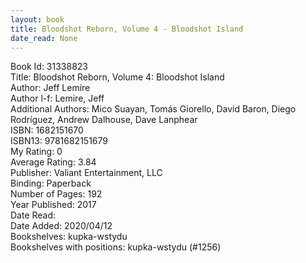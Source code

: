 ```yaml
---
layout: book
title: Bloodshot Reborn, Volume 4 - Bloodshot Island
date_read: None
---
```


Book Id: 31338823<br />
Title: Bloodshot Reborn, Volume 4: Bloodshot Island<br />
Author: Jeff Lemire<br />
Author l-f: Lemire, Jeff<br />
Additional Authors: Mico Suayan, Tomás Giorello, David Baron, Diego Rodríguez, Andrew Dalhouse, Dave Lanphear<br />
ISBN: 1682151670<br />
ISBN13: 9781682151679<br />
My Rating: 0<br />
Average Rating: 3.84<br />
Publisher: Valiant Entertainment, LLC<br />
Binding: Paperback<br />
Number of Pages: 192<br />
Year Published: 2017<br />
Date Read: <br />
Date Added: 2020/04/12<br />
Bookshelves: kupka-wstydu<br />
Bookshelves with positions: kupka-wstydu (#1256)<br />

